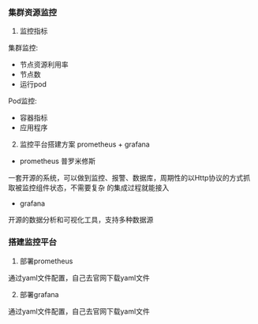 
### 集群资源监控

1. 监控指标

集群监控:

- 节点资源利用率
- 节点数
- 运行pod

Pod监控:

- 容器指标
- 应用程序

2. 监控平台搭建方案 prometheus + grafana

- prometheus 普罗米修斯

一套开源的系统，可以做到监控、报警、数据库，周期性的以Http协议的方式抓取被监控组件状态，不需要复杂
的集成过程就能接入

- grafana

开源的数据分析和可视化工具，支持多种数据源

### 搭建监控平台

1. 部署prometheus

通过yaml文件配置，自己去官网下载yaml文件

2. 部署grafana

通过yaml文件配置，自己去官网下载yaml文件



